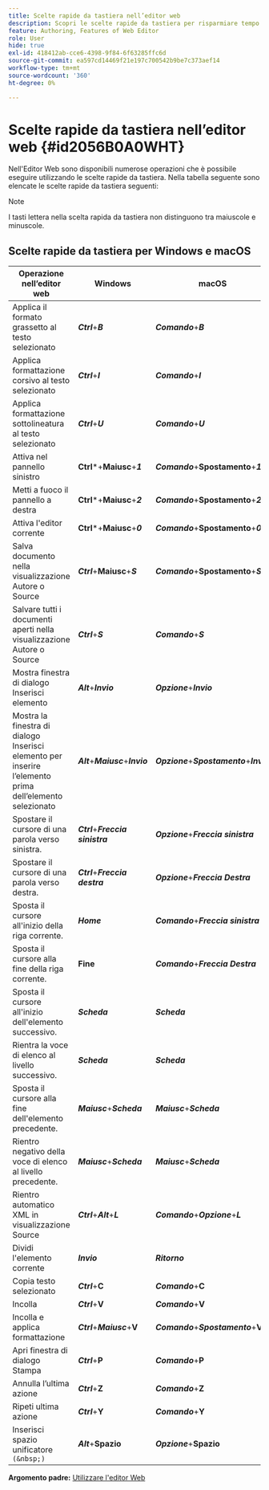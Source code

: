 ```yaml
---
title: Scelte rapide da tastiera nell’editor web
description: Scopri le scelte rapide da tastiera per risparmiare tempo nell’editor web di AEM Guides.
feature: Authoring, Features of Web Editor
role: User
hide: true
exl-id: 418412ab-cce6-4398-9f84-6f63285ffc6d
source-git-commit: ea597cd14469f21e197c700542b9be7c373aef14
workflow-type: tm+mt
source-wordcount: '360'
ht-degree: 0%

---
```


# Scelte rapide da tastiera nell’editor web {#id2056B0A0WHT}

Nell&#39;Editor Web sono disponibili numerose operazioni che è possibile eseguire utilizzando le scelte rapide da tastiera. Nella tabella seguente sono elencate le scelte rapide da tastiera seguenti:

>[!NOTE]
>
> I tasti lettera nella scelta rapida da tastiera non distinguono tra maiuscole e minuscole.

## Scelte rapide da tastiera per Windows e macOS

| Operazione nell’editor web | Windows | macOS |
|-----------------------|-----------------|-----------------|
| Applica il formato grassetto al testo selezionato | ***Ctrl***+***B*** | ***Comando***+***B*** |
| Applica formattazione corsivo al testo selezionato | ***Ctrl***+***I*** | ***Comando***+***I*** |
| Applica formattazione sottolineatura al testo selezionato | ***Ctrl***+***U*** | ***Comando***+***U*** |
| Attiva nel pannello sinistro | **Ctrl***+**Maiusc**+***1*** | ***Comando***+**Spostamento**+***1*** |
| Metti a fuoco il pannello a destra | **Ctrl***+**Maiusc**+***2*** | ***Comando***+**Spostamento**+***2*** |
| Attiva l&#39;editor corrente | **Ctrl***+**Maiusc**+***0*** | ***Comando***+**Spostamento**+***0*** |
| Salva documento nella visualizzazione Autore o Source | ***Ctrl***+**Maiusc**+***S*** | ***Comando***+**Spostamento**+***S*** |
| Salvare tutti i documenti aperti nella visualizzazione Autore o Source | ***Ctrl***+***S*** | ***Comando***+***S*** |
| Mostra finestra di dialogo Inserisci elemento | ***Alt***+***Invio*** | ***Opzione***+***Invio*** |
| Mostra la finestra di dialogo Inserisci elemento per inserire l’elemento prima dell’elemento selezionato | ***Alt***+***Maiusc***+***Invio*** | ***Opzione***+***Spostamento***+***Invio*** |
| Spostare il cursore di una parola verso sinistra. | ***Ctrl***+***Freccia sinistra*** | ***Opzione***+***Freccia sinistra*** |
| Spostare il cursore di una parola verso destra. | ***Ctrl***+***Freccia destra*** | ***Opzione***+***Freccia Destra*** |
| Sposta il cursore all&#39;inizio della riga corrente. | ***Home*** | ***Comando***+***Freccia sinistra*** |
| Sposta il cursore alla fine della riga corrente. | **Fine** | ***Comando***+***Freccia Destra*** |
| Sposta il cursore all&#39;inizio dell&#39;elemento successivo. | ***Scheda*** | ***Scheda*** |
| Rientra la voce di elenco al livello successivo. | ***Scheda*** | ***Scheda*** |
| Sposta il cursore alla fine dell&#39;elemento precedente. | ***Maiusc***+***Scheda*** | ***Maiusc***+***Scheda*** |
| Rientro negativo della voce di elenco al livello precedente. | ***Maiusc***+***Scheda*** | ***Maiusc***+***Scheda*** |
| Rientro automatico XML in visualizzazione Source | ***Ctrl***+***Alt***+***L*** | ***Comando***+***Opzione***+***L*** |
| Dividi l&#39;elemento corrente | ***Invio*** | ***Ritorno*** |
| Copia testo selezionato | ***Ctrl***+**C** | ***Comando***+**C** |
| Incolla | ***Ctrl***+**V** | ***Comando***+**V** |
| Incolla e applica formattazione | ***Ctrl***+***Maiusc***+**V** | ***Comando***+***Spostamento***+**V** |
| Apri finestra di dialogo Stampa | ***Ctrl***+**P** | ***Comando***+**P** |
| Annulla l’ultima azione | ***Ctrl***+**Z** | ***Comando***+**Z** |
| Ripeti ultima azione | ***Ctrl***+**Y** | ***Comando***+**Y** |
| Inserisci spazio unificatore `(&nbsp;)` | ***Alt***+**Spazio** | ***Opzione***+**Spazio** |

**Argomento padre:** [Utilizzare l&#39;editor Web](web-editor.md)
